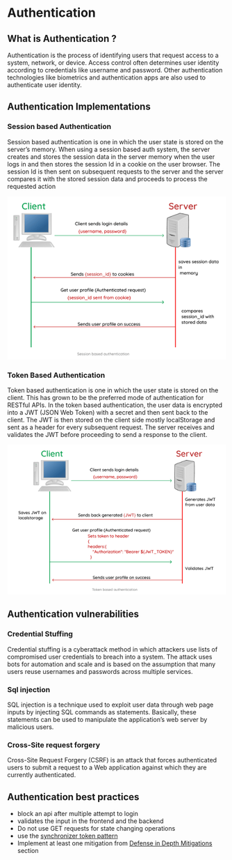 # Authentication

## What is Authentication ?

Authentication is the process of identifying users that request access to a system, network, or device. Access control often determines user identity according to credentials like username and password. Other authentication technologies like biometrics and authentication apps are also used to authenticate user identity.

## Authentication Implementations

### Session based Authentication

Session based authentication is one in which the user state is stored on the server’s memory. When using a session based auth system, the server creates and stores the session data in the server memory when the user logs in and then stores the session Id in a cookie on the user browser.
The session Id is then sent on subsequent requests to the server and the server compares it with the stored session data and proceeds to process the requested action

![session_diagram](/img/session_diagram.png)

### Token Based Authentication

Token based authentication is one in which the user state is stored on the client. This has grown to be the preferred mode of authentication for RESTful APIs. In the token based authentication, the user data is encrypted into a JWT (JSON Web Token) with a secret and then sent back to the client.
The JWT is then stored on the client side mostly localStorage and sent as a header for every subsequent request. The server receives and validates the JWT before proceeding to send a response to the client.

![token_diagram](img/token_diagram.png)

## Authentication vulnerabilities

### Credential Stuffing

Credential stuffing is a cyberattack method in which attackers use lists of compromised user credentials to breach into a system. The attack uses bots for automation and scale and is based on the assumption that many users reuse usernames and passwords across multiple services.

### Sql injection

SQL injection is a technique used to exploit user data through web page inputs by injecting SQL commands as statements. Basically, these statements can be used to manipulate the application’s web server by malicious users.

### Cross-Site request forgery

Cross-Site Request Forgery (CSRF) is an attack that forces authenticated users to submit a request to a Web application against which they are currently authenticated.

## Authentication best practices

- block an api after multiple attempt to login
- validates the input in the frontend and the backend
- Do not use GET requests for state changing operations
- use the [synchronizer token pattern](https://cheatsheetseries.owasp.org/cheatsheets/Cross-Site_Request_Forgery_Prevention_Cheat_Sheet.html#synchronizer-token-pattern)
- Implement at least one mitigation from [Defense in Depth Mitigations](https://cheatsheetseries.owasp.org/cheatsheets/Cross-Site_Request_Forgery_Prevention_Cheat_Sheet.html#defense-in-depth-techniques) section

